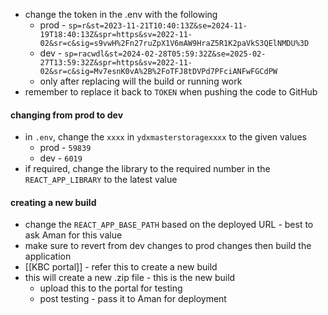 - change the token in the .env with the following
	- prod - `sp=r&st=2023-11-21T10:40:13Z&se=2024-11-19T18:40:13Z&spr=https&sv=2022-11-02&sr=c&sig=s9vwH%2Fn27ruZpX1V6mAW9HraZ5R1K2paVkS3QElNMDU%3D`
	- dev - `sp=racwdl&st=2024-02-28T05:59:32Z&se=2025-02-27T13:59:32Z&spr=https&sv=2022-11-02&sr=c&sig=Mv7esnK0vA%2B%2FoTFJ8tDVPd7PFciANFwFGCdPW`
	- only after replacing will the build or running work
- remember to replace it back to `TOKEN` when pushing the code to GitHub
#### changing from prod to dev
- in `.env`, change the `xxxx` in `ydxmasterstoragexxxx` to the given values
	- prod - `59839`
	- dev - `6019`
- if required, change the library to the required number in the `REACT_APP_LIBRARY` to the latest value

#### creating a new build
- change the `REACT_APP_BASE_PATH` based on the deployed URL - best to ask Aman for this value
- make sure to revert from dev changes to prod changes then build the application
- [[KBC portal]] - refer this to create a new build
- this will create a new .zip file - this is the new build
	- upload this to the portal for testing 
	- post testing - pass it to Aman for deployment